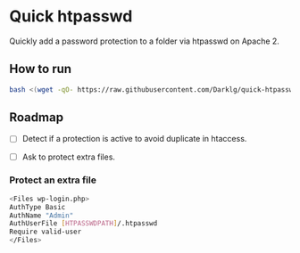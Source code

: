 # Quick htpasswd
Quickly add a password protection to a folder via htpasswd on Apache 2.

## How to run

```bash
bash <(wget -qO- https://raw.githubusercontent.com/Darklg/quick-htpasswd/main/launch.sh)
```
## Roadmap

- [ ] Detect if a protection is active to avoid duplicate in htaccess.
- [ ] Ask to protect extra files.


### Protect an extra file

```bash
<Files wp-login.php>
AuthType Basic
AuthName "Admin"
AuthUserFile [HTPASSWDPATH]/.htpasswd
Require valid-user
</Files>
```
